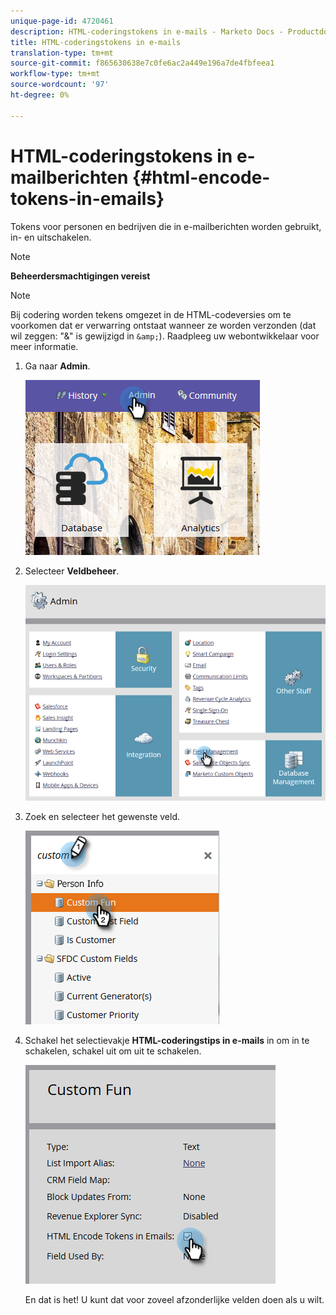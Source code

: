 ```yaml
---
unique-page-id: 4720461
description: HTML-coderingstokens in e-mails - Marketo Docs - Productdocumentatie
title: HTML-coderingstokens in e-mails
translation-type: tm+mt
source-git-commit: f865630638e7c0fe6ac2a449e196a7de4fbfeea1
workflow-type: tm+mt
source-wordcount: '97'
ht-degree: 0%

---
```



# HTML-coderingstokens in e-mailberichten {#html-encode-tokens-in-emails}

Tokens voor personen en bedrijven die in e-mailberichten worden gebruikt, in- en uitschakelen.

>[!NOTE]
>
>**Beheerdersmachtigingen vereist**

>[!NOTE]
>
>Bij codering worden tekens omgezet in de HTML-codeversies om te voorkomen dat er verwarring ontstaat wanneer ze worden verzonden (dat wil zeggen: &quot;&amp;&quot; is gewijzigd in `&amp;`). Raadpleeg uw webontwikkelaar voor meer informatie.

1. Ga naar **Admin**.

   ![](assets/admin.png)

1. Selecteer **Veldbeheer**.

   ![](assets/two-2.png)

1. Zoek en selecteer het gewenste veld.

   ![](assets/five.png)

1. Schakel het selectievakje **HTML-coderingstips in e-mails** in om in te schakelen, schakel uit om uit te schakelen.

   ![](assets/six.png)

   En dat is het! U kunt dat voor zoveel afzonderlijke velden doen als u wilt.
